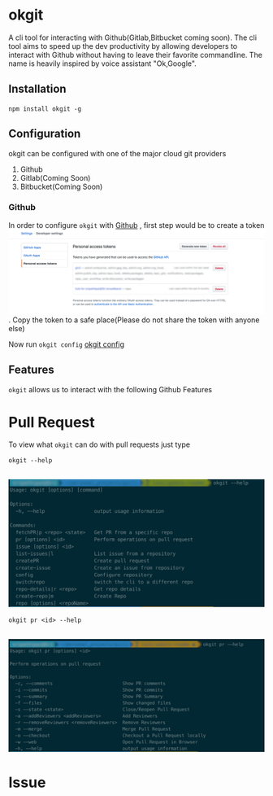 # okgit
A cli tool for interacting with Github(Gitlab,Bitbucket coming soon). The cli tool aims to speed up the dev productivity by allowing developers to interact with Github without having to leave their favorite commandline. The name is heavily inspired by voice assistant "Ok,Google".

## Installation
```
npm install okgit -g
```

## Configuration
okgit can be configured with one of the major cloud git providers
1. Github
2. Gitlab(Coming Soon)
3. Bitbucket(Coming Soon)

### Github
In order to configure `okgit` with [Github](https://github.com/) , first step would be to create a token
![Github Token](./assets/github-personal-token.png). Copy the token to a safe place(Please do not share the token with anyone else)

Now run `okgit config`
[okgit config](./assets/okgit-config.gif)



## Features
`okgit` allows us to interact with the following Github Features
# Pull Request
To view what ``okgit`` can do with pull requests just type 

````commandline
okgit --help
 
````
![Command Usage](./assets/okgit-help.png)

````commandline
okgit pr <id> --help
 
````
![PR](./assets/okgit-pr.png)

# Issue

 

